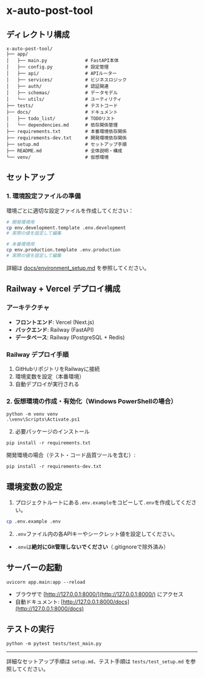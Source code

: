 # x-auto-post-tool

## ディレクトリ構成

```
x-auto-post-tool/
├── app/
│   ├── main.py              # FastAPI本体
│   ├── config.py            # 設定管理
│   ├── api/                 # APIルーター
│   ├── services/            # ビジネスロジック
│   ├── auth/                # 認証関連
│   ├── schemas/             # データモデル
│   └── utils/               # ユーティリティ
├── tests/                   # テストコード
├── docs/                    # ドキュメント
│   ├── todo_list/           # TODOリスト
│   └── dependencies.md      # 依存関係管理
├── requirements.txt         # 本番環境依存関係
├── requirements-dev.txt     # 開発環境依存関係
├── setup.md                 # セットアップ手順
├── README.md                # 全体説明・構成
└── venv/                    # 仮想環境
```

## セットアップ

### 1. 環境設定ファイルの準備

環境ごとに適切な設定ファイルを作成してください：

```bash
# 開発環境用
cp env.development.template .env.development
# 実際の値を設定して編集

# 本番環境用
cp env.production.template .env.production  
# 実際の値を設定して編集
```

詳細は [docs/environment_setup.md](docs/environment_setup.md) を参照してください。

## Railway + Vercel デプロイ構成

### アーキテクチャ
- **フロントエンド**: Vercel (Next.js)
- **バックエンド**: Railway (FastAPI)
- **データベース**: Railway (PostgreSQL + Redis)

### Railway デプロイ手順
1. GitHubリポジトリをRailwayに接続
2. 環境変数を設定（本番環境）
3. 自動デプロイが実行される

### 2. 仮想環境の作成・有効化（Windows PowerShellの場合）
```
python -m venv venv
.\venv\Scripts\Activate.ps1
```

2. 必要パッケージのインストール
```
pip install -r requirements.txt
```

開発環境の場合（テスト・コード品質ツールを含む）:
```
pip install -r requirements-dev.txt
```

## 環境変数の設定

1. プロジェクトルートにある`.env.example`をコピーして`.env`を作成してください。

```sh
cp .env.example .env
```

2. `.env`ファイル内の各APIキーやシークレット値を設定してください。

- `.env`は**絶対にGit管理しないでください**（.gitignoreで除外済み）

## サーバーの起動

```
uvicorn app.main:app --reload
```

- ブラウザで [http://127.0.0.1:8000/](http://127.0.0.1:8000/) にアクセス
- 自動ドキュメント: [http://127.0.0.1:8000/docs](http://127.0.0.1:8000/docs)

## テストの実行

```
python -m pytest tests/test_main.py
```

---

詳細なセットアップ手順は `setup.md`、テスト手順は `tests/test_setup.md` を参照してください。 